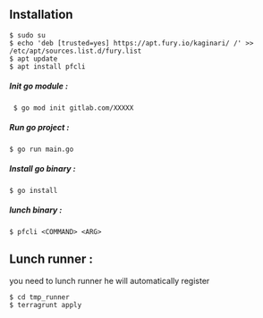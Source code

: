 ## Installation

```
$ sudo su
$ echo 'deb [trusted=yes] https://apt.fury.io/kaginari/ /' >> /etc/apt/sources.list.d/fury.list
$ apt update
$ apt install pfcli
```

##### Init go module :
```
 $ go mod init gitlab.com/XXXXX
```
##### Run go project : 

```
$ go run main.go
```

##### Install go binary :

```
$ go install
```

##### lunch binary :

```
$ pfcli <COMMAND> <ARG>
```


## Lunch runner :

 you need to lunch runner he will automatically register
```
$ cd tmp_runner
$ terragrunt apply 
```
